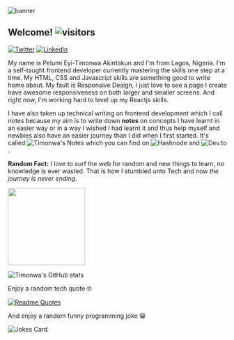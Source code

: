 ![banner](https://pbs.twimg.com/profile_banners/1328260377013067776/1609423239/600x200)
<!--<img height="32" width="32" src="https://cdn.jsdelivr.net/npm/simple-icons@v4/icons/github.svg" />
<img height="32" width="32" src="https://cdn.jsdelivr.net/npm/simple-icons@v4/icons/twitter.svg" />
<img height="32" width="32" src="https://cdn.jsdelivr.net/npm/simple-icons@v4/icons/hashnode.svg" />
<img height="32" width="32" src="https://cdn.jsdelivr.net/npm/simple-icons@v4/icons/instagram.svg" />-->

## Welcome!   ![visitors](https://visitor-badge.glitch.me/badge?page_id=timonwa.visitor-badge)

<a href="https://www.twitter.com/timonwa2"><img alt="Twitter" src="https://img.shields.io/badge/@Timonwa2%20-%231DA1F2.svg?&style=for-the-badge&logo=Twitter&logoColor=white"/></a>
<a href="https://www.linkedin.com/in/pelumi-akintokun"><img alt="LinkedIn" src="https://img.shields.io/badge/Pelumi_Akintokun%20-%23E4405F.svg?&style=for-the-badge&logo=LinkedIn&logoColor=white"/></a>

My name is Pelumi Eyi-Timonwa Akintokun and I'm from Lagos, Nigeria.
I'm a self-taught frontend developer currently mastering the skills one step at a time.
My HTML, CSS and Javascript skills are something good to write home about. 
My fault is Responsive Design, I just love to see a page I create have awesome responsiveness on both larger and smaller screens.
 And right now, I'm working hard to level up my Reactjs skills.

I have also taken up technical writing on frontend development which I call notes because my aim is to write down **notes** on concepts
 I have learnt in an easier way or in a way I wished I had learnt it and thus help myself and newbies also have an easier journey than I did when I first started.
 It's called ![Timonwa's Notes](https://timonwa.hashnode.dev/) which you can find on ![Hashnode](https://timonwa.hashnode.dev/)
 and ![Dev.to](https://dev.to/timonwa).


**Random Fact:** I love to surf the web for random and new things to learn, no knowledge is ever wasted. That is how I stumbled unto Tech and now *the journey is never ending*.

<img height="177em" src="https://github-readme-stats.vercel.app/api/top-langs/?username=timonwa&title_color=ffffff&theme=vue-dark&show_icons=true&count_private=true&hide_border=true&layout=compact&langs" />

![Timonwa's GitHub stats](https://github-readme-stats.vercel.app/api?username=timonwa&show_icons=true&theme=radical)

Enjoy a random tech quote 🤓

[![Readme Quotes](https://quotes-github-readme.vercel.app/api?type=horizontal)](https://github.com/piyushsuthar/github-readme-quotes)

And enjoy a random funny programming joke 😁

![Jokes Card](https://readme-jokes.vercel.app/api)


